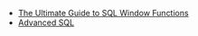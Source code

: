 
- [The Ultimate Guide to SQL Window Functions](https://www.stratascratch.com/blog/the-ultimate-guide-to-sql-window-functions/)
- [Advanced SQL](https://www.kaggle.com/learn/advanced-sql)
